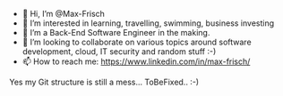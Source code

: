 - 👋 Hi, I’m @Max-Frisch
- 👀 I’m interested in learning, travelling, swimming, business investing
- 🌱 I’m a Back-End Software Engineer in the making.
- 💞️ I’m looking to collaborate on various topics around software development, cloud, IT security and random stuff :-)
- 📫 How to reach me: https://www.linkedin.com/in/max-frisch/

Yes my Git structure is still a mess... ToBeFixed.. :-)
